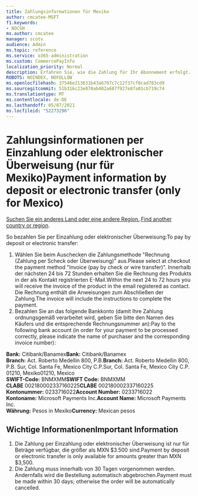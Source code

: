 ```yaml
---
title: Zahlungsinformationen für Mexiko
author: cmcatee-MSFT
f1.keywords:
- NOCSH
ms.author: cmcatee
manager: scotv
audience: Admin
ms.topic: reference
ms.service: o365-administration
ms.custom: CommercePayInfo
localization_priority: Normal
description: Erfahren Sie, wie die Zahlung für Ihr Abonnement erfolgt.
ROBOTS: NOINDEX, NOFOLLOW
ms.openlocfilehash: 37546e213631b43a6797c7c12f37cf0cad783cd9
ms.sourcegitcommit: 51b316c23e070ab402a687f927e8fa01cb719c74
ms.translationtype: MT
ms.contentlocale: de-DE
ms.lasthandoff: 05/07/2021
ms.locfileid: "52273296"
---
```

# <a name="payment-information-by-deposit-or-electronic-transfer-only-for-mexico"></a><span data-ttu-id="f7e0a-103">Zahlungsinformationen per Einzahlung oder elektronischer Überweisung (nur für Mexiko)</span><span class="sxs-lookup"><span data-stu-id="f7e0a-103">Payment information by deposit or electronic transfer (only for Mexico)</span></span>

<span data-ttu-id="f7e0a-104">[Suchen Sie ein anderes Land oder eine andere Region.](../billing-and-payments/pay-for-your-subscription.md).</span><span class="sxs-lookup"><span data-stu-id="f7e0a-104">[Find another country or region](../billing-and-payments/pay-for-your-subscription.md).</span></span>

<span data-ttu-id="f7e0a-105">So bezahlen Sie per Einzahlung oder elektronischer Überweisung:</span><span class="sxs-lookup"><span data-stu-id="f7e0a-105">To pay by deposit or electronic transfer:</span></span>

1. <span data-ttu-id="f7e0a-106">Wählen Sie beim Auschecken die Zahlungsmethode "Rechnung (Zahlung per Scheck oder Überweisung)" aus.</span><span class="sxs-lookup"><span data-stu-id="f7e0a-106">Please select at checkout the payment method "Invoice (pay by check or wire transfer)".</span></span> <span data-ttu-id="f7e0a-107">Innerhalb der nächsten 24 bis 72 Stunden erhalten Sie die Rechnung des Produkts in der als Kontakt registrierten E-Mail.</span><span class="sxs-lookup"><span data-stu-id="f7e0a-107">Within the next 24 to 72 hours you will receive the invoice of the product in the email registered as contact.</span></span> <span data-ttu-id="f7e0a-108">Die Rechnung enthält die Anweisungen zum Abschließen der Zahlung.</span><span class="sxs-lookup"><span data-stu-id="f7e0a-108">The invoice will include the instructions to complete the payment.</span></span>
2. <span data-ttu-id="f7e0a-109">Bezahlen Sie an das folgende Bankkonto (damit Ihre Zahlung ordnungsgemäß verarbeitet wird, geben Sie bitte den Namen des Käufers und die entsprechende Rechnungsnummer an):</span><span class="sxs-lookup"><span data-stu-id="f7e0a-109">Pay to the following bank account (in order for your payment to be processed correctly, please indicate the name of purchaser and the corresponding invoice number):</span></span>  

<span data-ttu-id="f7e0a-110">**Bank:** Citibank/Banamex</span><span class="sxs-lookup"><span data-stu-id="f7e0a-110">**Bank:** Citibank/Banamex</span></span>  
<span data-ttu-id="f7e0a-111">**Branch:** Act. Roberto Medellin 800, P.B.</span><span class="sxs-lookup"><span data-stu-id="f7e0a-111">**Branch:** Act. Roberto Medellin 800, P.B.</span></span> <span data-ttu-id="f7e0a-112">Sur, Col. Santa Fe, Mexico City C.P.</span><span class="sxs-lookup"><span data-stu-id="f7e0a-112">Sur, Col. Santa Fe, Mexico City C.P.</span></span> <span data-ttu-id="f7e0a-113">01210, Mexiko</span><span class="sxs-lookup"><span data-stu-id="f7e0a-113">01210, Mexico</span></span>  
<span data-ttu-id="f7e0a-114">**SWIFT-Code:** BNMXMM</span><span class="sxs-lookup"><span data-stu-id="f7e0a-114">**SWIFT Code:** BNMXMM</span></span>  
<span data-ttu-id="f7e0a-115">**CLABE** 002180002337160225</span><span class="sxs-lookup"><span data-stu-id="f7e0a-115">**CLABE** 002180002337160225</span></span>  
<span data-ttu-id="f7e0a-116">**Kontonummer:** 0233716022</span><span class="sxs-lookup"><span data-stu-id="f7e0a-116">**Account Number:** 0233716022</span></span>  
<span data-ttu-id="f7e0a-117">**Kontoname:** Microsoft Payments Inc.</span><span class="sxs-lookup"><span data-stu-id="f7e0a-117">**Account Name:** Microsoft Payments Inc.</span></span>  
<span data-ttu-id="f7e0a-118">**Währung:** Pesos in Mexiko</span><span class="sxs-lookup"><span data-stu-id="f7e0a-118">**Currency:** Mexican pesos</span></span>

## <a name="important-information"></a><span data-ttu-id="f7e0a-119">Wichtige Informationen</span><span class="sxs-lookup"><span data-stu-id="f7e0a-119">Important Information</span></span>

1. <span data-ttu-id="f7e0a-120">Die Zahlung per Einzahlung oder elektronischer Überweisung ist nur für Beträge verfügbar, die größer als MXN $3.500 sind.</span><span class="sxs-lookup"><span data-stu-id="f7e0a-120">Payment by deposit or electronic transfer is only available for amounts greater than MXN $3,500.</span></span>
2. <span data-ttu-id="f7e0a-121">Die Zahlung muss innerhalb von 30 Tagen vorgenommen werden. Andernfalls wird die Bestellung automatisch abgebrochen.</span><span class="sxs-lookup"><span data-stu-id="f7e0a-121">Payment must be made within 30 days; otherwise the order will be automatically cancelled.</span></span>
